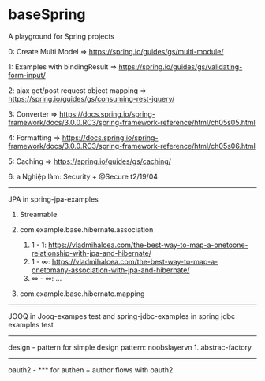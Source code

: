 # baseSpring

A playground for Spring projects

0: Create Multi Model => https://spring.io/guides/gs/multi-module/ 

1: Examples with bindingResult => https://spring.io/guides/gs/validating-form-input/

2: ajax get/post request object mapping => https://spring.io/guides/gs/consuming-rest-jquery/

3: Converter => https://docs.spring.io/spring-framework/docs/3.0.0.RC3/spring-framework-reference/html/ch05s05.html

4: Formatting => https://docs.spring.io/spring-framework/docs/3.0.0.RC3/spring-framework-reference/html/ch05s06.html

5: Caching => https://spring.io/guides/gs/caching/

6: a Nghiệp làm: Security + @Secure t2/19/04


---------------------------------------------------------------------------------------------
JPA in spring-jpa-examples

1. Streamable

2. com.example.base.hibernate.association

    1. 1 - 1: https://vladmihalcea.com/the-best-way-to-map-a-onetoone-relationship-with-jpa-and-hibernate/
    2. 1 - ∞: https://vladmihalcea.com/the-best-way-to-map-a-onetomany-association-with-jpa-and-hibernate/
    3. ∞ - ∞: ...

3. com.example.base.hibernate.mapping

---------------------------------------------------------------------------------------------
JOOQ in Jooq-exampes test and spring-jdbc-examples in spring jdbc examples test


---------------------------------------------------------------------------------------------
design - pattern for simple design pattern: noobslayervn
    1. abstrac-factory 

---------------------------------------------------------------------------------------------
oauth2 - *** for authen + author flows with oauth2

